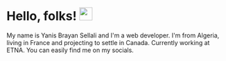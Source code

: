 # Hello, folks! <img src="https://raw.githubusercontent.com/MartinHeinz/MartinHeinz/master/wave.gif" width="30px">

My name is Yanis Brayan Sellali and I'm a web developer. I'm from Algeria, living in France and projecting to settle in Canada. Currently working at ETNA. You can easily find me on my socials.
